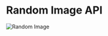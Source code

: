 <!DOCTYPE html>
<html lang="en">
<head>
    <meta charset="UTF-8">
    <meta name="viewport" content="width=device-width, initial-scale=1.0">
    <title>Random Image API</title>
    <style>
        body {
            display: flex;
            flex-direction: column;
            min-height: 100vh;
            margin: 0;
        }
        main {
            flex: 1;
        }
        footer {
            text-align: center;
            padding: 1em;
            background: #f1f1f1;
        }
        img {
            display: block;
            margin: 0 auto;
            max-width: 100%;
            height: auto;
        }
        a {
            color: inherit;
            text-decoration: none;
        }
    </style>
</head>
<body>
    <main>
        <h1>Random Image API</h1>
        <img id="random-image" alt="Random Image" />
    </main>
    <footer>
        &copy; 2024 <a href="https://github.com/lidxs/random-image-api" target="_blank">lidxs</a>. All rights reserved.
    </footer>
    <script>
        // 动态加载 images.json 并随机选择图片
        fetch('images.json')
            .then(response => response.json())
            .then(images => {
                if (images.length > 0) {
                    const randomIndex = Math.floor(Math.random() * images.length);
                    const imgElement = document.getElementById('random-image');
                    imgElement.src = images[randomIndex];
                }
            })
            .catch(error => console.error('Error loading images:', error));
    </script>
</body>
</html>
